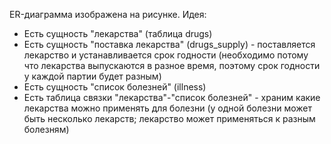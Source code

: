 ER-диаграмма изображена на рисунке.
Идея:
* Есть сущность "лекарства" (таблица drugs)
* Есть сущность "поставка лекарства" (drugs_supply) - поставляется лекарство и устанавливается срок годности 
  (необходимо потому что лекарства выпускаются в разное время, поэтому срок годности у каждой партии будет разным)
* Есть сущность "список болезней" (illness)
* Есть таблица связки "лекарства"-"список болезней" - храним какие лекарства можно применять для болезни 
  (у одной болезни может быть несколько лекарств; лекарство может применяться к разным болезням)